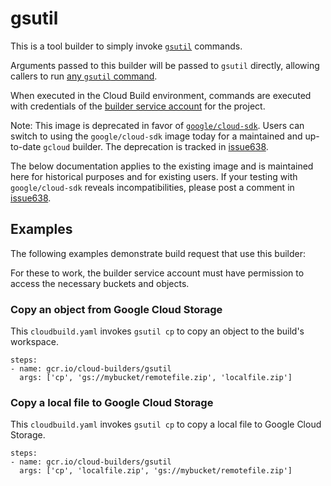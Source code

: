 # gsutil

This is a tool builder to simply invoke
[`gsutil`](https://cloud.google.com/storage/docs/gsutil) commands.

Arguments passed to this builder will be passed to `gsutil` directly, allowing
callers to run [any `gsutil`
command](https://cloud.google.com/storage/docs/gsutil).

When executed in the Cloud Build environment, commands are executed with
credentials of the [builder service
account](https://cloud.google.com/cloud-build/docs/permissions) for the
project.

Note: This image is deprecated in favor of
[`google/cloud-sdk`](https://hub.docker.com/r/google/cloud-sdk/). Users can switch
to using the `google/cloud-sdk` image today for a maintained and up-to-date 
`gcloud` builder. The deprecation is tracked in
[issue638](https://github.com/GoogleCloudPlatform/cloud-builders/issues/638).

The below documentation applies to the existing image and is maintained here
for historical purposes and for existing users. If your testing with
`google/cloud-sdk` reveals incompatibilities, please post a comment in
[issue638](https://github.com/GoogleCloudPlatform/cloud-builders/issues/638).

## Examples

The following examples demonstrate build request that use this builder:

For these to work, the builder service account must have permission to access
the necessary buckets and objects.

### Copy an object from Google Cloud Storage

This `cloudbuild.yaml` invokes `gsutil cp` to copy an object to the build's
workspace.

```
steps:
- name: gcr.io/cloud-builders/gsutil
  args: ['cp', 'gs://mybucket/remotefile.zip', 'localfile.zip']
```

### Copy a local file to Google Cloud Storage

This `cloudbuild.yaml` invokes `gsutil cp` to copy a local file to Google Cloud
Storage.

```
steps:
- name: gcr.io/cloud-builders/gsutil
  args: ['cp', 'localfile.zip', 'gs://mybucket/remotefile.zip']
```
